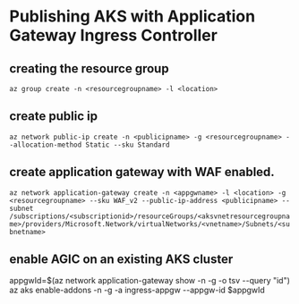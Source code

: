 # Publishing AKS with Application Gateway Ingress Controller  

## creating the resource group
```az group create -n <resourcegroupname> -l <location>```

## create public ip
```az network public-ip create -n <publicipname> -g <resourcegroupname> --allocation-method Static --sku Standard```

## create application gateway with WAF enabled.
```az network application-gateway create -n <appgwname> -l <location> -g <resourcegroupname> --sku WAF_v2 --public-ip-address <publicipname> --subnet /subscriptions/<subscriptionid>/resourceGroups/<aksvnetresourcegroupname>/providers/Microsoft.Network/virtualNetworks/<vnetname>/Subnets/<subnetname>```

## enable AGIC on an existing AKS cluster
appgwId=$(az network application-gateway show -n <appgwname> -g <resourcegroupname> -o tsv --query "id") 
az aks enable-addons -n <aksclustername> -g <aksresourcegroupname> -a ingress-appgw --appgw-id $appgwId  


